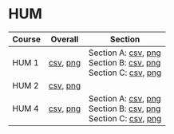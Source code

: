 # HUM

| Course | Overall | Section |
| ------ | ------- | ------- |
| HUM 1 | [csv](https://github.com/UCSD-Historical-Enrollment-Data/2024Winter/blob/main/overall/HUM%201.csv), [png](https://raw.githubusercontent.com/UCSD-Historical-Enrollment-Data/2024Winter/main/plot_overall/HUM%201.png) | Section A: [csv](https://github.com/UCSD-Historical-Enrollment-Data/2024Winter/blob/main/section/HUM%201_A.csv), [png](https://raw.githubusercontent.com/UCSD-Historical-Enrollment-Data/2024Winter/main/plot_section/HUM%201_A.png)<br>Section B: [csv](https://github.com/UCSD-Historical-Enrollment-Data/2024Winter/blob/main/section/HUM%201_B.csv), [png](https://raw.githubusercontent.com/UCSD-Historical-Enrollment-Data/2024Winter/main/plot_section/HUM%201_B.png)<br>Section C: [csv](https://github.com/UCSD-Historical-Enrollment-Data/2024Winter/blob/main/section/HUM%201_C.csv), [png](https://raw.githubusercontent.com/UCSD-Historical-Enrollment-Data/2024Winter/main/plot_section/HUM%201_C.png) |
| HUM 2 | [csv](https://github.com/UCSD-Historical-Enrollment-Data/2024Winter/blob/main/overall/HUM%202.csv), [png](https://raw.githubusercontent.com/UCSD-Historical-Enrollment-Data/2024Winter/main/plot_overall/HUM%202.png) |  |
| HUM 4 | [csv](https://github.com/UCSD-Historical-Enrollment-Data/2024Winter/blob/main/overall/HUM%204.csv), [png](https://raw.githubusercontent.com/UCSD-Historical-Enrollment-Data/2024Winter/main/plot_overall/HUM%204.png) | Section A: [csv](https://github.com/UCSD-Historical-Enrollment-Data/2024Winter/blob/main/section/HUM%204_A.csv), [png](https://raw.githubusercontent.com/UCSD-Historical-Enrollment-Data/2024Winter/main/plot_section/HUM%204_A.png)<br>Section B: [csv](https://github.com/UCSD-Historical-Enrollment-Data/2024Winter/blob/main/section/HUM%204_B.csv), [png](https://raw.githubusercontent.com/UCSD-Historical-Enrollment-Data/2024Winter/main/plot_section/HUM%204_B.png)<br>Section C: [csv](https://github.com/UCSD-Historical-Enrollment-Data/2024Winter/blob/main/section/HUM%204_C.csv), [png](https://raw.githubusercontent.com/UCSD-Historical-Enrollment-Data/2024Winter/main/plot_section/HUM%204_C.png) |
